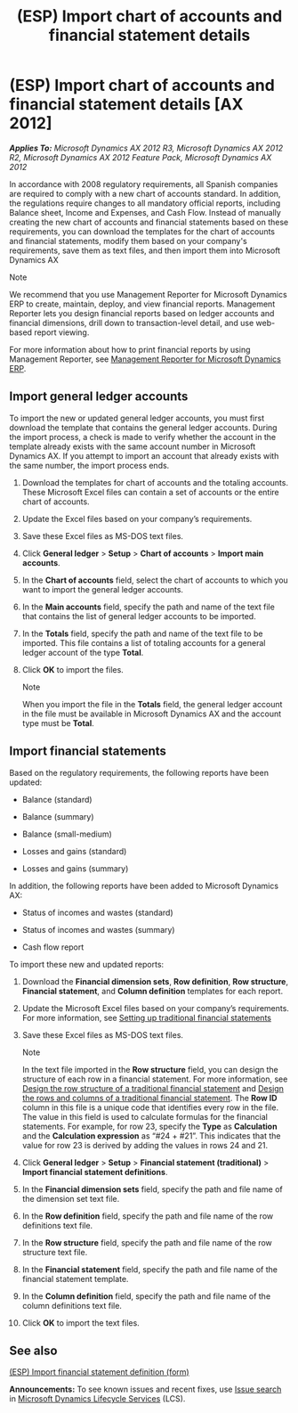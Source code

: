 ﻿---
title: (ESP) Import chart of accounts and financial statement details
TOCTitle: (ESP) Import chart of accounts and financial statement details
ms:assetid: 976e181c-b069-49c9-84c8-3b965c717b11
ms:mtpsurl: https://technet.microsoft.com/en-us/library/Hh209413(v=AX.60)
ms:contentKeyID: 36058670
ms.date: 04/18/2014
mtps_version: v=AX.60
f1_keywords:
- Import
- Spain
- chart of account
- financial statement
---

# (ESP) Import chart of accounts and financial statement details [AX 2012]


_**Applies To:** Microsoft Dynamics AX 2012 R3, Microsoft Dynamics AX 2012 R2, Microsoft Dynamics AX 2012 Feature Pack, Microsoft Dynamics AX 2012_

In accordance with 2008 regulatory requirements, all Spanish companies are required to comply with a new chart of accounts standard. In addition, the regulations require changes to all mandatory official reports, including Balance sheet, Income and Expenses, and Cash Flow. Instead of manually creating the new chart of accounts and financial statements based on these requirements, you can download the templates for the chart of accounts and financial statements, modify them based on your company's requirements, save them as text files, and then import them into Microsoft Dynamics AX


> [!NOTE]
> <P>We recommend that you use Management Reporter for Microsoft Dynamics ERP to create, maintain, deploy, and view financial reports. Management Reporter lets you design financial reports based on ledger accounts and financial dimensions, drill down to transaction-level detail, and use web-based report viewing.</P>
> <P>For more information about how to print financial reports by using Management Reporter, see <A href="http://go.microsoft.com/fwlink/?linkid=324762">Management Reporter for Microsoft Dynamics ERP</A>.</P>



## Import general ledger accounts

To import the new or updated general ledger accounts, you must first download the template that contains the general ledger accounts. During the import process, a check is made to verify whether the account in the template already exists with the same account number in Microsoft Dynamics AX. If you attempt to import an account that already exists with the same number, the import process ends.

1.  Download the templates for chart of accounts and the totaling accounts. These Microsoft Excel files can contain a set of accounts or the entire chart of accounts.

2.  Update the Excel files based on your company’s requirements.

3.  Save these Excel files as MS-DOS text files.

4.  Click **General ledger** \> **Setup** \> **Chart of accounts** \> **Import main accounts**.

5.  In the **Chart of accounts** field, select the chart of accounts to which you want to import the general ledger accounts.

6.  In the **Main accounts** field, specify the path and name of the text file that contains the list of general ledger accounts to be imported.

7.  In the **Totals** field, specify the path and name of the text file to be imported. This file contains a list of totaling accounts for a general ledger account of the type **Total**.

8.  Click **OK** to import the files.
    

    > [!NOTE]
    > <P>When you import the file in the <STRONG>Totals</STRONG> field, the general ledger account in the file must be available in Microsoft Dynamics AX and the account type must be <STRONG>Total</STRONG>.</P>



## Import financial statements

Based on the regulatory requirements, the following reports have been updated:

  - Balance (standard)

  - Balance (summary)

  - Balance (small-medium)

  - Losses and gains (standard)

  - Losses and gains (summary)

In addition, the following reports have been added to Microsoft Dynamics AX:

  - Status of incomes and wastes (standard)

  - Status of incomes and wastes (summary)

  - Cash flow report

To import these new and updated reports:

1.  Download the **Financial dimension sets**, **Row definition**, **Row structure**, **Financial statement**, and **Column definition** templates for each report.

2.  Update the Microsoft Excel files based on your company’s requirements. For more information, see [Setting up traditional financial statements](setting-up-traditional-financial-statements.md)

3.  Save these Excel files as MS-DOS text files.
    

    > [!NOTE]
    > <P>In the text file imported in the <STRONG>Row structure</STRONG> field, you can design the structure of each row in a financial statement. For more information, see <A href="design-the-row-structure-of-a-traditional-financial-statement.md">Design the row structure of a traditional financial statement</A> and <A href="design-the-rows-and-columns-of-a-traditional-financial-statement.md">Design the rows and columns of a traditional financial statement</A>. The <STRONG>Row ID</STRONG> column in this file is a unique code that identifies every row in the file. The value in this field is used to calculate formulas for the financial statements. For example, for row 23, specify the <STRONG>Type</STRONG> as <STRONG>Calculation</STRONG> and the <STRONG>Calculation expression</STRONG> as “#24 + #21”. This indicates that the value for row 23 is derived by adding the values in rows 24 and 21.</P>



4.  Click **General ledger** \> **Setup** \> **Financial statement (traditional)** \> **Import financial statement definitions**.

5.  In the **Financial dimension sets** field, specify the path and file name of the dimension set text file.

6.  In the **Row definition** field, specify the path and file name of the row definitions text file.

7.  In the **Row structure** field, specify the path and file name of the row structure text file.

8.  In the **Financial statement** field, specify the path and file name of the financial statement template.

9.  In the **Column definition** field, specify the path and file name of the column definitions text file.

10. Click **OK** to import the text files.

## See also

[(ESP) Import financial statement definition (form)](https://technet.microsoft.com/en-us/library/hh209564\(v=ax.60\))

  
**Announcements:** To see known issues and recent fixes, use [Issue search](http://go.microsoft.com/fwlink/?linkid=389258) in [Microsoft Dynamics Lifecycle Services](http://go.microsoft.com/fwlink/?linkid=306505) (LCS).

